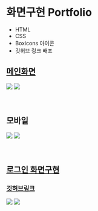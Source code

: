 # 화면구현 Portfolio

- HTML
- CSS
- Boxicons 아이콘
- 깃허브 링크 배포

## [메인화면](https://y-j-kim.github.io/Portfolio-NONFICTION-/)

<image src="./images/메인1.PNG">
<image src="./images/메인2.PNG">

<br>
<br>
<br>

## 모바일
<image src="./images/모바일 메인1.PNG">
<image src="./images/모바일 메인2.PNG">

<br>
<br>
<br>

## [로그인 화면구현](https://y-j-kim.github.io/Login/)
### [깃허브링크](https://github.com/Y-J-KIM/Login)
<image src="./images/로그인2.PNG">
<image src="./images/모바일 로그인2.PNG">